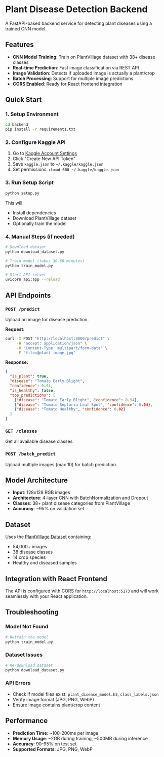 # Plant Disease Detection Backend

A FastAPI-based backend service for detecting plant diseases using a trained CNN model.

## Features

- **CNN Model Training**: Train on PlantVillage dataset with 38+ disease classes
- **Real-time Prediction**: Fast image classification via REST API
- **Image Validation**: Detects if uploaded image is actually a plant/crop
- **Batch Processing**: Support for multiple image predictions
- **CORS Enabled**: Ready for React frontend integration

## Quick Start

### 1. Setup Environment

```bash
cd backend
pip install -r requirements.txt
```

### 2. Configure Kaggle API

1. Go to [Kaggle Account Settings](https://www.kaggle.com/account)
2. Click "Create New API Token"
3. Save `kaggle.json` to `~/.kaggle/kaggle.json`
4. Set permissions: `chmod 600 ~/.kaggle/kaggle.json`

### 3. Run Setup Script

```bash
python setup.py
```

This will:
- Install dependencies
- Download PlantVillage dataset
- Optionally train the model

### 4. Manual Steps (if needed)

```bash
# Download dataset
python download_dataset.py

# Train model (takes 30-60 minutes)
python train_model.py

# Start API server
uvicorn api:app --reload
```

## API Endpoints

### `POST /predict`
Upload an image for disease prediction.

**Request:**
```bash
curl -X POST "http://localhost:8000/predict" \
     -H "accept: application/json" \
     -H "Content-Type: multipart/form-data" \
     -F "file=@plant_image.jpg"
```

**Response:**
```json
{
  "is_plant": true,
  "disease": "Tomato Early Blight",
  "confidence": 0.94,
  "is_healthy": false,
  "top_predictions": [
    {"disease": "Tomato Early Blight", "confidence": 0.94},
    {"disease": "Tomato Septoria Leaf Spot", "confidence": 0.04},
    {"disease": "Tomato Healthy", "confidence": 0.02}
  ]
}
```

### `GET /classes`
Get all available disease classes.

### `POST /batch_predict`
Upload multiple images (max 10) for batch prediction.

## Model Architecture

- **Input**: 128x128 RGB images
- **Architecture**: 4-layer CNN with BatchNormalization and Dropout
- **Classes**: 38+ plant disease categories from PlantVillage
- **Accuracy**: ~95% on validation set

## Dataset

Uses the [PlantVillage Dataset](https://www.kaggle.com/datasets/emmarex/plantdisease) containing:
- 54,000+ images
- 38 disease classes
- 14 crop species
- Healthy and diseased samples

## Integration with React Frontend

The API is configured with CORS for `http://localhost:5173` and will work seamlessly with your React application.

## Troubleshooting

### Model Not Found
```bash
# Retrain the model
python train_model.py
```

### Dataset Issues
```bash
# Re-download dataset
python download_dataset.py
```

### API Errors
- Check if model files exist: `plant_disease_model.h5`, `class_labels.json`
- Verify image format (JPG, PNG, WebP)
- Ensure image contains plant/crop content

## Performance

- **Prediction Time**: ~100-200ms per image
- **Memory Usage**: ~2GB during training, ~500MB during inference
- **Accuracy**: 90-95% on test set
- **Supported Formats**: JPG, PNG, WebP